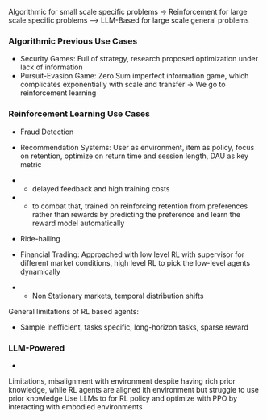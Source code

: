 Algorithmic for small scale specific problems 
-> Reinforcement for large scale specific problems
--> LLM-Based for large scale general problems

### Algorithmic Previous Use Cases
- Security Games: Full of strategy, research proposed optimization under lack of information
- Pursuit-Evasion Game: Zero Sum imperfect information game, which complicates exponentially with scale and transfer -> We go to reinforcement learning

### Reinforcement Learning Use Cases
- Fraud Detection

- Recommendation Systems: User as environment, item as policy, focus on retention, optimize on return time and session length, DAU as key metric
- - delayed feedback and high training costs
- - to combat that, trained on reinforcing retention from preferences rather than rewards by predicting the preference and learn the reward model automatically

- Ride-hailing

- Financial Trading: Approached with low level RL with supervisor for different market conditions, high level RL to pick the low-level agents dynamically
- - Non Stationary markets, temporal distribution shifts

General limitations of RL based agents:
- Sample inefficient, tasks specific, long-horizon tasks, sparse reward

### LLM-Powered
- 
Limitations, misalignment with environment despite having rich prior knowledge, while RL agents are aligned ith environment but struggle to use prior knowledge
Use LLMs to for RL policy and optimize with PPO by interacting with embodied environments
